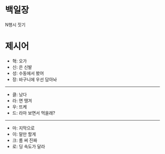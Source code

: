 # 백일장
N행시 짓기

# 제시어
- 혁: 오가 
- 신: 은 신발
- 성: 수동에서 봤어
- 장: 바구니에 우선 담아놔
---
- 클: 났다
- 라: 면 땡겨
- 우: 뜨케
- 드: 라마 보면서 먹을래?
---
- 마: 지막으로
- 이: 말만 할게
- 크: 롬 써 진짜
- 로: 딩 속도가 달라
